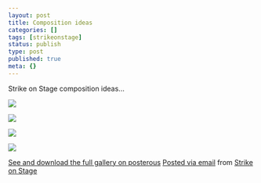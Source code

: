```yaml
---
layout: post
title: Composition ideas
categories: []
tags: [strikeonstage]
status: publish
type: post
published: true
meta: {}
---
```


Strike on Stage composition ideas...

![]({{site.baseurl}}/assets/posterous/strikeonstage/201004-sos_comp1.jpg)

![]({{site.baseurl}}/assets/posterous/strikeonstage/201004-sos_comp2.jpg)

![]({{site.baseurl}}/assets/posterous/strikeonstage/201004-sos_comp3.jpg)

![]({{site.baseurl}}/assets/posterous/strikeonstage/201004-sos_comp4.jpg)

[See and download the full gallery on posterous](http://strikeonstage.posterous.com/composition-ideas) 
[Posted via email](http://posterous.com)  from 
[Strike on Stage](http://strikeonstage.posterous.com/composition-ideas)